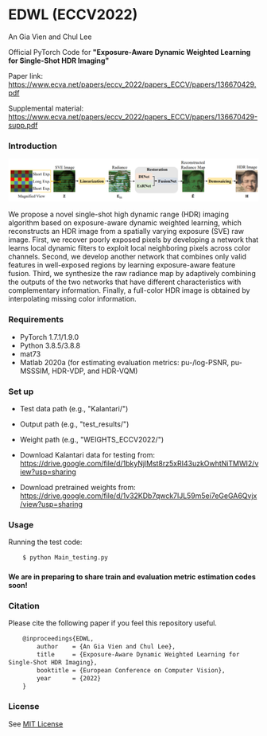 # EDWL (ECCV2022)

An Gia Vien and Chul Lee

Official PyTorch Code for **"Exposure-Aware Dynamic Weighted Learning for Single-Shot HDR Imaging"**

Paper link: https://www.ecva.net/papers/eccv_2022/papers_ECCV/papers/136670429.pdf

Supplemental material: https://www.ecva.net/papers/eccv_2022/papers_ECCV/papers/136670429-supp.pdf

### Introduction
![](/figs/Overview.png)

We propose a novel single-shot high dynamic range (HDR) imaging algorithm based on exposure-aware dynamic weighted learning, which reconstructs an HDR image from a spatially varying exposure (SVE) raw image. First, we recover poorly exposed pixels by developing a network that learns local dynamic filters to exploit local neighboring pixels across color channels. Second, we develop another network that combines only valid features in well-exposed regions by learning exposure-aware feature fusion. Third, we synthesize the raw radiance map by adaptively combining the outputs of the two networks that have different characteristics with complementary information. Finally, a full-color HDR image is obtained by interpolating missing color information.

### Requirements
- PyTorch 1.7.1/1.9.0
- Python 3.8.5/3.8.8
- mat73
- Matlab 2020a (for estimating evaluation metrics: pu-/log-PSNR, pu-MSSSIM, HDR-VDP, and HDR-VQM)

### Set up
- Test data path (e.g., "Kalantari/")
- Output path (e.g., "test_results/")
- Weight path (e.g., "WEIGHTS_ECCV2022/")

- Download Kalantari data for testing from: https://drive.google.com/file/d/1bkyNjlMst8rz5xRI43uzkOwhtNiTMWI2/view?usp=sharing
- Download pretrained weights from: https://drive.google.com/file/d/1v32KDb7qwck7lJL59m5ei7eGeGA6Qvjx/view?usp=sharing

### Usage
Running the test code:
```
    $ python Main_testing.py
```

###
**We are in preparing to share train and evaluation metric estimation codes soon!**

### Citation
Please cite the following paper if you feel this repository useful.
```
    @inproceedings{EDWL,
        author    = {An Gia Vien and Chul Lee}, 
        title     = {Exposure-Aware Dynamic Weighted Learning for Single-Shot HDR Imaging}, 
        booktitle = {European Conference on Computer Vision},
        year      = {2022}
    }
```
### License
See [MIT License](https://github.com/viengiaan/EDWL/blob/main/LICENSE)
